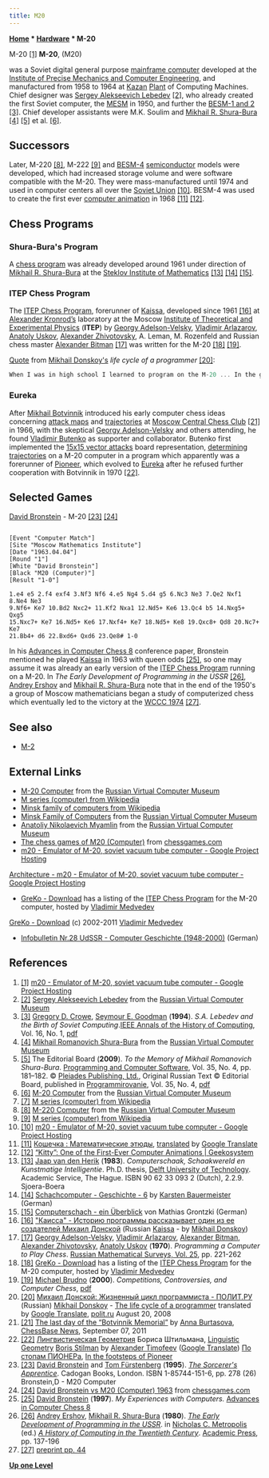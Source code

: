 ```yaml
---
title: M20
---
```

**[Home](Home "Home") \* [Hardware](Hardware "Hardware") \* M-20**



 [](http://code.google.com/p/m20/) M-20 <a id="cite-note-1" href="#cite-ref-1">[1]</a> 
**M-20**, (M20)  

was a Soviet digital general purpose [mainframe computer](https://en.wikipedia.org/wiki/Mainframe_computer) developed at the [Institute of Precise Mechanics and Computer Engineering](https://en.wikipedia.org/wiki/Lebedev_Institute_of_Precision_Mechanics_and_Computer_Engineering), and manufactured from 1958 to 1964 at [Kazan](https://en.wikipedia.org/wiki/Kazan) [Plant](https://en.wikipedia.org/wiki/Plant_%28disambiguation%29) of Computing Machines. Chief designer was [Sergey Alekseevich Lebedev](https://en.wikipedia.org/wiki/Sergey_Alexeyevich_Lebedev) <a id="cite-note-2" href="#cite-ref-2">[2]</a>, who already created the first Soviet computer, the [MESM](https://en.wikipedia.org/wiki/History_of_computer_hardware_in_Soviet_Bloc_countries#MESM) in 1950, and further the [BESM-1 and 2](https://en.wikipedia.org/wiki/BESM#BESM-1) <a id="cite-note-3" href="#cite-ref-3">[3]</a>. Chief developer assistants were M.K. Soulim and [Mikhail R. Shura-Bura](Mikhail_R._Shura-Bura "Mikhail R. Shura-Bura") <a id="cite-note-4" href="#cite-ref-4">[4]</a> <a id="cite-note-5" href="#cite-ref-5">[5]</a> et al. <a id="cite-note-6" href="#cite-ref-6">[6]</a>. 



## Successors


Later, M-220 <a id="cite-note-8" href="#cite-ref-8">[8]</a>, M-222 <a id="cite-note-9" href="#cite-ref-9">[9]</a> and [BESM-4](https://en.wikipedia.org/wiki/BESM) [semiconductor](https://en.wikipedia.org/wiki/Semiconductor) models were developed, which had increased storage volume and were software compatible with the M-20. They were mass-manufactured until 1974 and used in computer centers all over the [Soviet Union](https://en.wikipedia.org/wiki/Soviet_Union) <a id="cite-note-10" href="#cite-ref-10">[10]</a>. BESM-4 was used to create the first ever [computer animation](https://en.wikipedia.org/wiki/Computer_animation) in 1968 <a id="cite-note-11" href="#cite-ref-11">[11]</a> <a id="cite-note-12" href="#cite-ref-12">[12]</a>.



## Chess Programs


### Shura-Bura's Program


A [chess program](Shura-Bura%27s_Program "Shura-Bura's Program") was already developed around 1961 under direction of [Mikhail R. Shura-Bura](Mikhail_R._Shura-Bura "Mikhail R. Shura-Bura") at the [Steklov Institute of Mathematics](https://en.wikipedia.org/wiki/Steklov_Institute_of_Mathematics) <a id="cite-note-13" href="#cite-ref-13">[13]</a> <a id="cite-note-14" href="#cite-ref-14">[14]</a> <a id="cite-note-15" href="#cite-ref-15">[15]</a>.



### ITEP Chess Program


The [ITEP Chess Program](ITEP_Chess_Program "ITEP Chess Program"), forerunner of [Kaissa](Kaissa "Kaissa"), developed since 1961 <a id="cite-note-16" href="#cite-ref-16">[16]</a> at [Alexander Kronrod’s](Alexander_Kronrod "Alexander Kronrod") laboratory at the Moscow [Institute of Theoretical and Experimental Physics](Institute_of_Theoretical_and_Experimental_Physics "Institute of Theoretical and Experimental Physics") (**ITEP**) by [Georgy Adelson-Velsky](Georgy_Adelson-Velsky "Georgy Adelson-Velsky"), [Vladimir Arlazarov](Vladimir_Arlazarov "Vladimir Arlazarov"), [Anatoly Uskov](Anatoly_Uskov "Anatoly Uskov"), [Alexander Zhivotovsky](Alexander_Zhivotovsky "Alexander Zhivotovsky"), A. Leman, M. Rozenfeld and Russian chess master [Alexander Bitman](Alexander_Bitman "Alexander Bitman") <a id="cite-note-17" href="#cite-ref-17">[17]</a> was written for the M-20 <a id="cite-note-18" href="#cite-ref-18">[18]</a> <a id="cite-note-19" href="#cite-ref-19">[19]</a>.

[Quote](Template:Quote_Donskoy_on_Hashing "Template:Quote Donskoy on Hashing") from [Mikhail Donskoy's](Mikhail_Donskoy "Mikhail Donskoy") *life cycle of a programmer* <a id="cite-note-20" href="#cite-ref-20">[20]</a>:




```C++
When I was in high school I learned to program on the M-20 ... In the group of programmers at [Institute of Theoretical and Experimental Physics](Institute_of_Theoretical_and_Experimental_Physics "Institute of Theoretical and Experimental Physics"), where computing work was done on [nuclear physics](https://en.wikipedia.org/wiki/Nuclear_physics) on the M-20, they came up with [arrays](Array "Array"), [lists](Linked_List "Linked List"), the need for [subroutines](https://en.wikipedia.org/wiki/Subroutine) and more. One of my teachers, [Georgy Adelson-Velsky](Georgy_Adelson-Velsky "Georgy Adelson-Velsky") came up with a [hash memory](Hash_Table "Hash Table"). Details can be found in another of my teachers - [Alexander Kronrod](Alexander_Kronrod "Alexander Kronrod") "Conversations about programming". Even before [Dijkstra's](Mathematician#EWDijkstra "Mathematician") basic principles of [structured programming](https://en.wikipedia.org/wiki/Structured_programming) was known, [Alexander Brudno](Alexander_Brudno "Alexander Brudno") published the book "Programming in meaningful notation." There was also created the first chess program ... The [chess program ITEP](ITEP_Chess_Program "ITEP Chess Program"), the predecessor of [Kaissa](Kaissa "Kaissa") fit in memory of M-20, namely in 4096 cells, each of which has a 48-bit ...

```

### Eureka


After [Mikhail Botvinnik](Mikhail_Botvinnik "Mikhail Botvinnik") introduced his early computer chess ideas concerning [attack maps](Attack_and_Defend_Maps "Attack and Defend Maps") and [trajectories](Trajectory "Trajectory") at [Moscow Central Chess Club](https://en.wikipedia.org/wiki/Chess_Centres) <a id="cite-note-21" href="#cite-ref-21">[21]</a> in 1966, with the skeptical [Georgy Adelson-Velsky](Georgy_Adelson-Velsky "Georgy Adelson-Velsky") and others attending, he found [Vladimir Butenko](index.php?title=Vladimir_Butenko&action=edit&redlink=1 "Vladimir Butenko (page does not exist)") as supporter and collaborator. Butenko first implemented the [15x15 vector attacks](Vector_Attacks "Vector Attacks") board representation, [determining trajectories](Distance#15x15 "Distance") on a M-20 computer in a program which apparently was a forerunner of [Pioneer](Pioneer "Pioneer"), which evolved to [Eureka](index.php?title=Eureka&action=edit&redlink=1 "Eureka (page does not exist)") after he refused further cooperation with Botvinnik in 1970 <a id="cite-note-22" href="#cite-ref-22">[22]</a>.




## Selected Games


[David Bronstein](David_Bronstein "David Bronstein") - M-20 <a id="cite-note-23" href="#cite-ref-23">[23]</a> <a id="cite-note-24" href="#cite-ref-24">[24]</a>




```

[Event "Computer Match"]
[Site "Moscow Mathematics Institute"]
[Date "1963.04.04"]
[Round "1"]
[White "David Bronstein"]
[Black "M20 (Computer)"]
[Result "1-0"]

1.e4 e5 2.f4 exf4 3.Nf3 Nf6 4.e5 Ng4 5.d4 g5 6.Nc3 Ne3 7.Qe2 Nxf1 8.Ne4 Ne3 
9.Nf6+ Ke7 10.Bd2 Nxc2+ 11.Kf2 Nxa1 12.Nd5+ Ke6 13.Qc4 b5 14.Nxg5+ Qxg5 
15.Nxc7+ Ke7 16.Nd5+ Ke6 17.Nxf4+ Ke7 18.Nd5+ Ke8 19.Qxc8+ Qd8 20.Nc7+ Ke7
21.Bb4+ d6 22.Bxd6+ Qxd6 23.Qe8# 1-0

```

In his [Advances in Computer Chess 8](Advances_in_Computer_Chess_8 "Advances in Computer Chess 8") conference paper, Bronstein mentioned he played [Kaissa](Kaissa "Kaissa") in 1963 with queen odds <a id="cite-note-25" href="#cite-ref-25">[25]</a>, so one may assume it was already an early version of the [ITEP Chess Program](ITEP_Chess_Program "ITEP Chess Program") running on a M-20. In *The Early Development of Programming in the USSR* <a id="cite-note-26" href="#cite-ref-26">[26]</a>, [Andrey Ershov](Mathematician#Ershov "Mathematician") and [Mikhail R. Shura-Bura](Mikhail_R._Shura-Bura "Mikhail R. Shura-Bura") note that in the end of the 1950's a group of Moscow mathematicians began a study of computerized chess which eventually led to the victory at the [WCCC 1974](WCCC_1974 "WCCC 1974") <a id="cite-note-27" href="#cite-ref-27">[27]</a>.



## See also


* [M-2](M-2 "M-2")


## External Links


* [M-20 Computer](http://www.computer-museum.ru/english/m20.htm) from the [Russian Virtual Computer Museum](Russian_Virtual_Computer_Museum "Russian Virtual Computer Museum")
* [M series (computer) from Wikipedia](https://en.wikipedia.org/wiki/M_series_%28computer%29)
* [Minsk family of computers from Wikipedia](https://en.wikipedia.org/wiki/Minsk_family_of_computers)
* [Minsk Family of Computers](http://www.computer-museum.ru/english/minsk0.htm) from the [Russian Virtual Computer Museum](Russian_Virtual_Computer_Museum "Russian Virtual Computer Museum")
* [Anatoliy Nikolaevich Myamlin](http://www.computer-museum.ru/english/galglory_en/Myamlin.htm) from the [Russian Virtual Computer Museum](Russian_Virtual_Computer_Museum "Russian Virtual Computer Museum")
* [The chess games of M20 (Computer)](http://www.chessgames.com/perl/chessplayer?pid=70655) from [chessgames.com](http://www.chessgames.com/index.html)
* [m20 - Emulator of M-20, soviet vacuum tube computer - Google Project Hosting](http://code.google.com/p/m20/)


 [Architecture - m20 - Emulator of M-20, soviet vacuum tube computer - Google Project Hosting](http://code.google.com/p/m20/wiki/Architecture)
* [GreKo - Download](http://sites.google.com/site/grekochess/) has a listing of the [ITEP Chess Program](ITEP_Chess_Program "ITEP Chess Program") for the M-20 computer, hosted by [Vladimir Medvedev](Vladimir_Medvedev "Vladimir Medvedev")


 [GreKo - Download](http://greko.110mb.com/index.html) (c) 2002-2011 [Vladimir Medvedev](Vladimir_Medvedev "Vladimir Medvedev")
* [Infobulletin Nr.28 UdSSR - Computer Geschichte (1948-2000)](http://www.eser-ddr.de/InfobulletinNr.2811-2001AssoziationComputergeschichte_de.htm) (German)


## References


1. <a id="cite-ref-1" href="#cite-note-1">[1]</a> [m20 - Emulator of M-20, soviet vacuum tube computer - Google Project Hosting](http://code.google.com/p/m20/)
2. <a id="cite-ref-2" href="#cite-note-2">[2]</a> [Sergey Alekseevich Lebedev](http://www.computer-museum.ru/english/galglory_en/Lebedev.htm) from the [Russian Virtual Computer Museum](Russian_Virtual_Computer_Museum "Russian Virtual Computer Museum")
3. <a id="cite-ref-3" href="#cite-note-3">[3]</a> [Gregory D. Crowe](http://dl.acm.org/author_page.cfm?id=81430666284&coll=DL&dl=ACM&trk=0&cfid=243855333&cftoken=87926302), [Seymour E. Goodman](http://www.informatik.uni-trier.de/~ley/pers/hd/g/Goodman:Seymour_E=) (**1994**). *S.A. Lebedev and the Birth of Soviet Computing*.[IEEE Annals of the History of Computing](https://en.wikipedia.org/wiki/IEEE_Annals_of_the_History_of_Computing), Vol. 16, No. 1, [pdf](http://devcistp.gatech.edu/sites/devcistp.gatech.edu/files/lebedev_and_the_birth_of_soviet_computing.pdf)
4. <a id="cite-ref-4" href="#cite-note-4">[4]</a> [Mikhail Romanovich Shura-Bura](http://www.computer-museum.ru/english/galglory_en/Shura-Bura.htm) from the [Russian Virtual Computer Museum](Russian_Virtual_Computer_Museum "Russian Virtual Computer Museum")
5. <a id="cite-ref-5" href="#cite-note-5">[5]</a> The Editorial Board (**2009**). *To the Memory of Mikhail Romanovich Shura-Bura*. [Programming and Computer Software](http://www.springer.com/computer/journal/11086), Vol. 35, No. 4, pp. 181–182. © [Pleiades Publishing, Ltd.](http://www.maikonline.com/maik/about.do?tileName=about.copyright), Original Russian Text © Editorial Board, published in [Programmirovanie](http://www.maik.ru/cgi-perl/journal.pl?name=procom&page=main), Vol. 35, No. 4, [pdf](http://link.springer.com/content/pdf/10.1134%2FS036176880904001X.pdf)
6. <a id="cite-ref-6" href="#cite-note-6">[6]</a> [M-20 Computer](http://www.computer-museum.ru/english/m20.htm) from the [Russian Virtual Computer Museum](Russian_Virtual_Computer_Museum "Russian Virtual Computer Museum")
7. <a id="cite-ref-7" href="#cite-note-7">[7]</a> [M series (computer) from Wikipedia](https://en.wikipedia.org/wiki/M_series_%28computer%29)
8. <a id="cite-ref-8" href="#cite-note-8">[8]</a> [M-220 Computer](http://www.computer-museum.ru/english/m220.htm) from the [Russian Virtual Computer Museum](Russian_Virtual_Computer_Museum "Russian Virtual Computer Museum")
9. <a id="cite-ref-9" href="#cite-note-9">[9]</a> [M series (computer) from Wikipedia](https://en.wikipedia.org/wiki/M_series_%28computer%29)
10. <a id="cite-ref-10" href="#cite-note-10">[10]</a> [m20 - Emulator of M-20, soviet vacuum tube computer - Google Project Hosting](http://code.google.com/p/m20/)
11. <a id="cite-ref-11" href="#cite-note-11">[11]</a> [Кошечка : Математические этюды](http://www.etudes.ru/ru/etudes/cat/), [translated](http://translate.google.com/translate?sl=ru&tl=en&js=n&prev=_t&hl=de&ie=UTF-8&u=http%3A%2F%2Fwww.etudes.ru%2Fru%2Fetudes%2Fcat%2F) by [Google Translate](https://en.wikipedia.org/wiki/Google_Translate)
12. <a id="cite-ref-12" href="#cite-note-12">[12]</a> [“Kitty”: One of the First-Ever Computer Animations | Geekosystem](http://www.geekosystem.com/kitty-computer-animation-russia-1968-video/)
13. <a id="cite-ref-13" href="#cite-note-13">[13]</a> [Jaap van den Herik](Jaap_van_den_Herik "Jaap van den Herik") (**1983**). *Computerschaak, Schaakwereld en Kunstmatige Intelligentie*. Ph.D. thesis, [Delft University of Technology](Delft_University_of_Technology "Delft University of Technology"). Academic Service, The Hague. ISBN 90 62 33 093 2 (Dutch), 2.2.9. Sjoera-Boera
14. <a id="cite-ref-14" href="#cite-note-14">[14]</a> [Schachcomputer - Geschichte - 6](http://www.schachcomputer.at/gesch6.htm) by [Karsten Bauermeister](Karsten_Bauermeister "Karsten Bauermeister") (German)
15. <a id="cite-ref-15" href="#cite-note-15">[15]</a> [Computerschach - ein Überblick](http://www.dsk1931ev.de/Computerschach/computer.htm) von Mathias Grontzki (German)
16. <a id="cite-ref-16" href="#cite-note-16">[16]</a> ["Каисса" - Историю программы рассказывает один из ее создателей Михаил Донской](http://adamant1.fromru.com/kaissa.html) (Russian [Kaissa](Kaissa "Kaissa") - by [Mikhail Donskoy](Mikhail_Donskoy "Mikhail Donskoy"))
17. <a id="cite-ref-17" href="#cite-note-17">[17]</a> [Georgy Adelson-Velsky](Georgy_Adelson-Velsky "Georgy Adelson-Velsky"), [Vladimir Arlazarov](Vladimir_Arlazarov "Vladimir Arlazarov"), [Alexander Bitman](Alexander_Bitman "Alexander Bitman"), [Alexander Zhivotovsky](Alexander_Zhivotovsky "Alexander Zhivotovsky"), [Anatoly Uskov](Anatoly_Uskov "Anatoly Uskov") (**1970**). *Programming a Computer to Play Chess*. [Russian Mathematical Surveys, Vol. 25](http://iopscience.iop.org/0036-0279/25/2), pp. 221-262
18. <a id="cite-ref-18" href="#cite-note-18">[18]</a> [GreKo - Download](http://sites.google.com/site/grekochess/) has a listing of the [ITEP Chess Program](ITEP_Chess_Program "ITEP Chess Program") for the M-20 computer, hosted by [Vladimir Medvedev](Vladimir_Medvedev "Vladimir Medvedev")
19. <a id="cite-ref-19" href="#cite-note-19">[19]</a> [Michael Brudno](http://www.cs.toronto.edu/~brudno/) (**2000**). *Competitions, Controversies, and Computer Chess*, [pdf](http://www.cs.toronto.edu/%7Ebrudno/essays/cchess.pdf)
20. <a id="cite-ref-20" href="#cite-note-20">[20]</a> [Михаил Донской: Жизненный цикл программиста - ПОЛИТ.РУ](http://www.polit.ru/article/2008/08/20/programmist/) (Russian) [Mikhail Donskoy](Mikhail_Donskoy "Mikhail Donskoy") - [The life cycle of a programmer](http://translate.google.com/translate?sl=ru&tl=en&js=n&prev=_t&hl=en&ie=UTF-8&u=http%3A%2F%2Fwww.polit.ru%2Farticle%2F2008%2F08%2F20%2Fprogrammist%2F) translated by [Google Translate](https://en.wikipedia.org/wiki/Google_Translate), [polit.ru](https://www.facebook.com/politru) August 20, 2008
21. <a id="cite-ref-21" href="#cite-note-21">[21]</a> [The last day of the “Botvinnik Memorial”](http://en.chessbase.com/home/TabId/211/PostId/4007513) by [Anna Burtasova](http://de.wikipedia.org/wiki/Anna_Denissowna_Burtassowa), [ChessBase News](ChessBase "ChessBase"), September 07, 2011
22. <a id="cite-ref-22" href="#cite-note-22">[22]</a> [Лингвистическая Геометрия](http://atimopheyev.narod.ru/Frame/index.html) Бориса Штильмана, [Linguistic Geometry](http://translate.googleusercontent.com/translate_c?hl=de&ie=UTF8&prev=_t&rurl=translate.google.com&sl=ru&tl=en&u=http://atimopheyev.narod.ru/Frame/index.html&usg=ALkJrhjGqyvJey-MTGqcGxzMU53Od0Y7VQ) [Boris Stilman](Boris_Stilman "Boris Stilman") by [Alexander Timofeev](Alexander_Timofeev "Alexander Timofeev") ([Google Translate](https://en.wikipedia.org/wiki/Google_Translate))
[По стопам ПИОНЕРа](http://atimopheyev.narod.ru/AfterPIONEER/index.html), [In the footsteps of Pioneer](http://translate.googleusercontent.com/translate_c?hl=de&ie=UTF8&prev=_t&rurl=translate.google.com&sl=ru&tl=en&u=http://atimopheyev.narod.ru/AfterPIONEER/index.html&usg=ALkJrhh0I8eGI93tpR27m-YIWUnG3l5SjA)
23. <a id="cite-ref-23" href="#cite-note-23">[23]</a> [David Bronstein](David_Bronstein "David Bronstein") and [Tom Fürstenberg](Tom_F%C3%BCrstenberg "Tom Fürstenberg") (**1995**). *[The Sorcerer's Apprentice](Tom_F%C3%BCrstenberg#TheSorcerersApprentice "Tom Fürstenberg")*. Cadogan Books, London. ISBN 1-85744-151-6, pp. 278 (26) Bronstein,D - M20 Computer
24. <a id="cite-ref-24" href="#cite-note-24">[24]</a> [David Bronstein vs M20 (Computer) 1963](http://www.chessgames.com/perl/chessgame?gid=1238081) from [chessgames.com](http://www.chessgames.com/index.html)
25. <a id="cite-ref-25" href="#cite-note-25">[25]</a> [David Bronstein](David_Bronstein "David Bronstein") (**1997**). *My Experiences with Computers.* [Advances in Computer Chess 8](Advances_in_Computer_Chess_8 "Advances in Computer Chess 8")
26. <a id="cite-ref-26" href="#cite-note-26">[26]</a> [Andrey Ershov](Mathematician#Ershov "Mathematician"), [Mikhail R. Shura-Bura](Mikhail_R._Shura-Bura "Mikhail R. Shura-Bura") (**1980**). *[The Early Development of Programming in the USSR](http://ershov.iis.nsk.su/archive/eaindex.asp?lang=2&gid=910)*. in [Nicholas C. Metropolis](https://en.wikipedia.org/wiki/Nicholas_C._Metropolis) (ed.) *[A History of Computing in the Twentieth Century](http://dl.acm.org/citation.cfm?id=578384)*. [Academic Press](https://en.wikipedia.org/wiki/Academic_Press), pp. 137-196
 27. <a id="cite-ref-27" href="#cite-note-27">[27]</a> [preprint pp. 44](http://ershov.iis.nsk.su/archive/eaimage.asp?did=28792&fileid=173671) 

**[Up one Level](Hardware "Hardware")**







 
